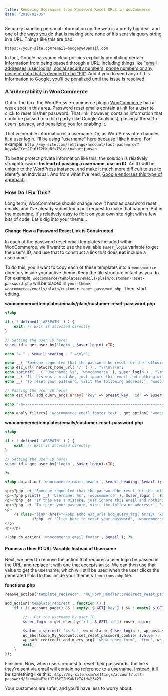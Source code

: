 ```yaml
---
title: Removing Usernames from Password Reset URLs in WooCommerce
date: "2018-02-05"
---
```


Securely handling personal information on the web is a pretty big deal, and one of the ways you do that is making sure none of it's sent via query string in a URL. Things like this are bad:

`https://your-site.com?email=booger%40email.com`

In fact, Google has some clear policies explicitly prohibiting certain information from being passed through a URL, including things like ["email addresses, user logins, social security numbers, phone numbers or any piece of data that is deemed to be "PII"](https://developers.google.com/analytics/solutions/crm-integration#user_id). And if you do send any of this information to Google, [you'll be penalized](https://support.google.com/adwords/answer/6389382?hl=en) until the issue is resolved. 

### A Vulnerability in WooCommerce

Out of the box, the WordPress e-commerce plugin [WooCommerce](https://woocommerce.com/) has a weak spot in this area. Password reset emails contain a link for a user to click to reset his/her password. That link, however, contains information that could be passed to a third party (like Google Analytics), posing a threat to users' privacy, and penalizing you for enabling it.

That vulnerable information is a username. Or, as WordPress often handles it, a user login. I'll be using "username" here because I like it more. For example: `http://my-site.com/settings/account/lost-password/?key=NaEYetJTi6fI2HKaNfxT&login=bartjansen`

To better protect private information like this, the solution is relatively straightforward: **Instead of passing a username, use an ID**. An ID will be unique to the WordPress instance, and make it much more difficult to use to identify an individual. And from what I've read, [Google endorses this type of approach](https://support.google.com/adwords/answer/6389382?hl=en). 

### How Do I Fix This?

Long term, WooCommerce should change how it handles password reset emails, and I've already submitted a pull request to make that happen. But in the meantime, it's relatively easy to fix it on your own site right with a few bits of code. Let's dig into your theme... 

#### Change How a Password Reset Link is Constructed

In each of the password reset email templates included within WooCommerce, we'll want to use the available `$user_login` variable to get the user's ID, and use that to construct a link that does **not** include a username. 

To do this, you'll want to copy each of these templates into a `woocommerce` directory inside your active theme. Keep the file structure in tact as you do. For example, `woocommerce/templates/emails/plain/customer-reset-password.php` will be placed in `your-theme-woocommerce/emails/plain/customer-reset-password.php`. Then, start editing. 

**woocommerce/templates/emails/plain/customer-reset-password.php**

```php
<?php

if ( ! defined( 'ABSPATH' ) ) {
    exit; // Exit if accessed directly
}

// Getting the user ID here!
$user_id = get_user_by('login', $user_login)->ID;

echo "= " . $email_heading . " =\n\n";

echo __( 'Someone requested that the password be reset for the following account:', 'woocommerce' ) . "\r\n\r\n";
echo esc_url( network_home_url( '/' ) ) . "\r\n\r\n";
echo sprintf( __( 'Username: %s', 'woocommerce' ), $user_login ) . "\r\n\r\n";
echo __( 'If this was a mistake, just ignore this email and nothing will happen.', 'woocommerce' ) . "\r\n\r\n";
echo __( 'To reset your password, visit the following address:', 'woocommerce' ) . "\r\n\r\n";

// Passing the user ID here!
echo esc_url( add_query_arg( array( 'key' => $reset_key, 'id' => $user_id ), wc_get_endpoint_url( 'lost-password', '', wc_get_page_permalink( 'myaccount' ) ) ) ) . "\r\n";

echo "\n=-=-=-=-=-=-=-=-=-=-=-=-=-=-=-=-=-=-=-=-=-=-=-=-=-=-=-=-=-=-=-=-=-=-=\n\n";

echo apply_filters( 'woocommerce_email_footer_text', get_option( 'woocommerce_email_footer_text' ) );

```

**woocommerce/templates/emails/customer-reset-password.php**

```php
<?php

if ( ! defined( 'ABSPATH' ) ) {
    exit; // Exit if accessed directly
}

// Getting the user ID here!
$user_id = get_user_by('login', $user_login)->ID;

?>

<?php do_action( 'woocommerce_email_header', $email_heading, $email ); ?>

<p><?php _e( 'Someone requested that the password be reset for the following account:', 'woocommerce' ); ?></p>
<p><?php printf( __( 'Username: %s', 'woocommerce' ), $user_login ); ?></p>
<p><?php _e( 'If this was a mistake, just ignore this email and nothing will happen.', 'woocommerce' ); ?></p>
<p><?php _e( 'To reset your password, visit the following address:', 'woocommerce' ); ?></p>
<p>
    <a class="link" href="<?php echo esc_url( add_query_arg( array( 'key' => $reset_key, 'id' => $user_id ), wc_get_endpoint_url( 'lost-password', '', wc_get_page_permalink( 'myaccount' ) ) ) ); ?>">
            <?php _e( 'Click here to reset your password', 'woocommerce' ); ?></a>
</p>
<p></p>

<?php do_action( 'woocommerce_email_footer', $email ); ?>

```

#### Process a User ID URL Variable Instead of Username

Next, we need to remove the action that requires a user login be passed in the URL, and replace it with one that accepts an `id`. We can then use that value to get the username, which will still be used when the user clicks the generated link. Do this inside your theme's `functions.php` file.

**functions.php**

```php
remove_action('template_redirect', 'WC_Form_Handler::redirect_reset_password_link');

add_action('template_redirect', function () {
    if ( is_account_page() && ! empty( $_GET['key'] ) && ! empty( $_GET['id'] ) ) {

        //-- Get the username by user ID.
        $user_login = get_user_by('id', $_GET['id'])->user_login;

        $value = sprintf( '%s:%s', wp_unslash( $user_login ), wp_unslash( $_GET['key'] ) );
        WC_Shortcode_My_Account::set_reset_password_cookie( $value );
        wp_safe_redirect( add_query_arg( 'show-reset-form', 'true', wc_lostpassword_url() ) );
        exit;
    }
});
```

Finished. Now, when users request to reset their passwords, the links they're sent via email will contain no reference to a username. Instead, it'll be something like this: `http://my-site.com/settings/account/lost-password/?key=NaEYetJTi6fI2HKaNfxT&id=23423`

Your customers are safer, and you'll have less to worry about.
